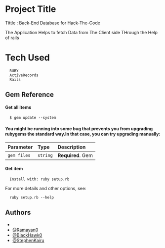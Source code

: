 # Project Title

Tittle : Back-End Database for Hack-The-Code

The Application Helps to fetch Data from The Client side THrough the Help of rails

# Tech Used

```http
  RUBY
  ActiveRecords
  Rails
```

## Gem Reference

#### Get all items

```http
  $ gem update --system
```

#### You might be running into some bug that prevents you from upgrading rubygems the standard way.In that case, you can try upgrading manually:

| Parameter   | Type     | Description       |
| :---------- | :------- | :---------------- |
| `gem files` | `string` | **Required**. Gem |

#### Get item

```http
  Install with: ruby setup.rb
```

For more details and other options, see:

```http
  ruby setup.rb --help
```

## Authors

-
- [@Ramayan0](https://www.github.com/Ramayan0)
- [@BlackHawk0](https://www.github.com/BlackHawk0)
- [@StephenKairu](https://www.github.com/StephenKairu)
